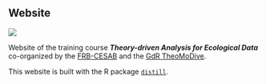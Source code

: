 ## Website

![](https://raw.githubusercontent.com/theodatasci/theodatasci.github.io/main/img/banner-theodatasci_150dpi.png)

Website of the training course **_Theory-driven Analysis for Ecological Data_**
co-organized by the 
[FRB-CESAB](https://www.fondationbiodiversite.fr/en/about-the-foundation/le-cesab/) 
and the 
[GdR TheoMoDive](https://sete-moulis-cnrs.fr/en/research/centre-for-biodiversity-theory-and-modelling/theomodive).

This website is built with the R package [`distill`](https://rstudio.github.io/distill/).
